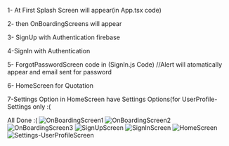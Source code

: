 1- At First Splash Screen will appear(in App.tsx code)

2- then OnBoardingScreens will appear

3- SignUp with Authentication firebase

4-SignIn with Authentication

5- ForgotPasswordScreen code in (SignIn.js Code) //Alert will atomatically appear and email sent for password

6- HomeScreen for Quotation

7-Settings Option in HomeScreen have Settings Options(for UserProfile- Settings only :(

All Done :(
![OnBoardingScreen1](https://github.com/123-Abeera/Quotation-Generator-Application/assets/99583531/41bbe10a-2cc1-4513-9113-0d08ac3d03d6)
![OnBoardingScreen2](https://github.com/123-Abeera/Quotation-Generator-Application/assets/99583531/d0d4a4e7-776a-4c10-990c-91392cc6d803)
![OnBoardingScreen3](https://github.com/123-Abeera/Quotation-Generator-Application/assets/99583531/79db2c0a-b035-4d26-9e6f-5c6d11fe6ac0)
![SignUpScreen](https://github.com/123-Abeera/Quotation-Generator-Application/assets/99583531/ec2e5902-9561-4d47-b4e6-de8d867ae7ff)
![SignInScreen](https://github.com/123-Abeera/Quotation-Generator-Application/assets/99583531/0c0a9c67-f8c5-4e42-82f8-ccf593349dfa)
![HomeScreen](https://github.com/123-Abeera/Quotation-Generator-Application/assets/99583531/8f40c4e8-67bf-4b48-9a9b-77c6ed407557)
![Settings-UserProfileScreen](https://github.com/123-Abeera/Quotation-Generator-Application/assets/99583531/37295326-3129-47d7-8ab2-d7771f949dca)

